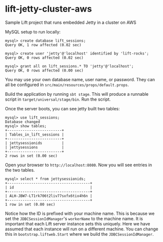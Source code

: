 # lift-jetty-cluster-aws
Sample Lift project that runs embedded Jetty in a cluster on AWS

MySQL setup to run locally:

```text
mysql> create database lift_sessions;
Query OK, 1 row affected (0.02 sec)

mysql> create user 'jetty'@'localhost' identified by 'lift-rocks';
Query OK, 0 rows affected (0.02 sec)

mysql> grant all on lift_sessions.* TO 'jetty'@'localhost';
Query OK, 0 rows affected (0.00 sec)
```

You may use your own database name, user name, or password.
They can all be configured in `src/main/resources/props/default.props`.

Build the application by running `sbt stage`.
This will produce a runnable script in `target/universal/stage/bin`.
Run the script.

Once the server boots, you can see jetty built two tables:
```text
mysql> use lift_sessions;
Database changed
mysql> show tables;
+-------------------------+
| Tables_in_lift_sessions |
+-------------------------+
| jettysessionids         |
| jettysessions           |
+-------------------------+
2 rows in set (0.00 sec)
```

Open your browser to `http://localhost:8080`.
Now you will see entries in the two tables.

```text
mysql> select * from jettysessionids;
+--------------------------------------+
| id                                   |
+--------------------------------------+
| ALH-JBW7-LT1rk706t2liv77sxfx6tix4h6n |
+--------------------------------------+
1 row in set (0.00 sec)
```

Notice how the ID is prefixed with your machine name.
This is because we set the `JDBCSessionIdManager`'s `workerName` to the machine name.
It is important that each Lift server instance sets this uniquely.
Here we have assumed that each instance will run on a different machine.
You can change this in `bootstrap.liftweb.Start` where we build the `JDBCSessionIdManager`.
